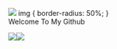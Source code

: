 <img src=https://avatars.githubusercontent.com/u/89406191?v4></img>
img {
  border-radius: 50%;
}
<br>
Welcome To My Github
<br>

<div align="center">
  <div style="display: flex; align-items: flex-start;">
    <img src="https://github-readme-stats.vercel.app/api/top-langs/?username=iFanpSGTS&layout=compact&show_icons=true&title_color=ffffff&icon_color=34abeb&text_color=daf7dc&bg_color=151515"/>
    <img src="https://github-readme-stats.vercel.app/api?username=iFanpSGTS&show_icons=true&title_color=ffffff&icon_color=34abeb&text_color=daf7dc&bg_color=151515" />
  </div>
</div>

